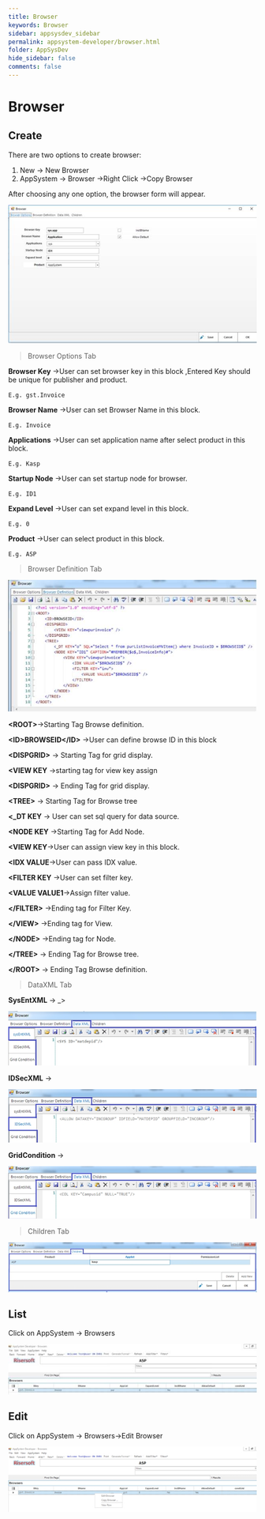 ```yaml
---
title: Browser
keywords: Browser
sidebar: appsysdev_sidebar
permalink: appsystem-developer/browser.html
folder: AppSysDev
hide_sidebar: false
comments: false
---
```


# Browser

## Create

There are two options to create browser:
1.	New -> New Browser
2.	AppSystem -> Browser ->Right Click ->Copy Browser

After choosing any one option, the browser form will appear.

![](/images/browseroptionstab.jpg)

>Browser Options Tab

**Browser Key** ->User can set browser key in this block ,Entered Key should be unique for publisher and product.

    E.g. gst.Invoice

**Browser Name** ->User can set Browser Name in this block.

    E.g. Invoice

**Applications** ->User can set application name after select product in this block.

    E.g. Kasp

**Startup Node** ->User can set startup node for browser.

    E.g. ID1

**Expand Level** ->User can set expand level in this block.

    E.g. 0

**Product** ->User can select product in this block.

    E.g. ASP

>Browser Definition Tab

![](/images/browserdefinitiontab.jpg)

**&lt;ROOT>**->Starting Tag Browse definition.

**&lt;ID>BROWSEID&lt;/ID>** ->User can define browse ID in this block

**&lt;DISPGRID>** -> Starting Tag for grid display.

**&lt;VIEW KEY** ->starting tag for view key assign

**&lt;DISPGRID>** -> Ending Tag for grid display.

**&lt;TREE>** -> Starting Tag for Browse tree

**<_DT KEY** -> User can set sql query for data source.

**<NODE KEY** ->Starting Tag for Add Node.

**&lt;VIEW KEY**->User can assign view key in this block.

**&lt;IDX VALUE**->User can pass IDX value.

**&lt;FILTER KEY** ->User can set filter key.					

**&lt;VALUE VALUE1**->Assign filter value.				

**&lt;/FILTER>** ->Ending tag for Filter Key.

**&lt;/VIEW>** ->Ending tag for View.

**&lt;/NODE>** ->Ending tag for Node.

**&lt;/TREE>** -> Ending Tag for Browse tree.

**&lt;/ROOT>** -> Ending Tag Browse definition.

>DataXML Tab


**SysEntXML** -> _>

![](/images/SysEntXML.jpg)

**IDSecXML** ->

![](/images/IDSecXML.jpg)

**GridCondition** ->

![](/images/GridCondition.jpg)

>Children Tab

![](/images/childrentab.jpg)

## List

Click on AppSystem -> Browsers

![](/images/browserslist.jpg)

## Edit

Click on AppSystem -> Browsers->Edit Browser

![](/images/editbrowser.jpg)
